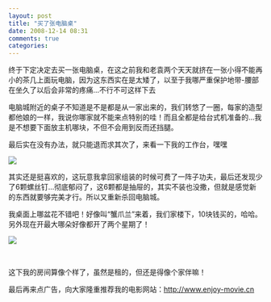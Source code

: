 ```yaml
---
layout: post
title: "买了张电脑桌"
date: 2008-12-14 08:31
comments: true
categories: 
---
```

<p>终于下定决定去买一张电脑桌，在这之前我和老袁两个天天就挤在一张小得不能再小的茶几上面玩电脑，因为这东西实在是太矮了，以至于我哪严重保护地带-腰部在坐久了以后会非常的疼痛...不行不可这样下去</p>
<p>电脑城附近的桌子不知道是不是都是从一家出来的，我们转悠了一圈，每家的造型都他娘的一样，我说你哪家就不能来点特别的哇！而且全都是给台式机准备的...我是不想要下面放主机哪块，不但不会用到反而还挡腿。</p>
<p>最后实在没有办法，就只能退而求其次了，来看一下我的工作台，嘿嘿</p>
<p><a href="http://www.blogbus.com/user/1" target="_blank"><img src="http://farm4.static.flickr.com/3206/3104301461_db53c5da10_o.jpg" border="0" /></a></p>
<p>其实还是挺喜欢的，这玩意我拿回家组装的时候可费了一阵子功夫，最后还发现少了6颗螺丝钉...彻底郁闷了，这6颗都是抽屉的，其实不装也没撒，但就是感觉新的东西就要够完美才行。所以又重新杀回电脑城。</p>
<p>我桌面上哪盆花不错吧！好像叫&ldquo;蟹爪兰&rdquo;来着，我们家楼下，10块钱买的，哈哈。另外现在开最大哪朵好像都开了两个星期了！</p>
<p><a href="http://www.blogbus.com/user/1" target="_blank"><img src="http://farm4.static.flickr.com/3238/3104301899_aef233854e_o.jpg" border="0" /></a></p>
<p>&nbsp;</p>
<p>这下我的房间算像个样了，虽然是租的，但还是得像个家伴嘛！</p>
<p>最后再来点广告，向大家隆重推荐我的电影网站：<a href="http://www.enjoy-movie.cn" target="_blank">http://www.enjoy-movie.cn</a></p>
<p>&nbsp;</p>
